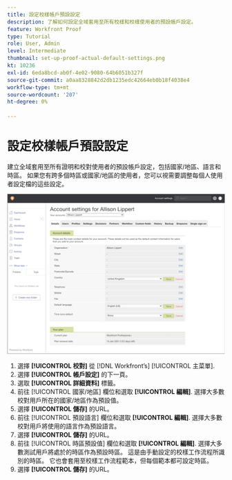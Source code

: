 ```yaml
---
title: 設定校樣帳戶預設設定
description: 了解如何設定全域套用至所有校樣和校樣使用者的預設帳戶設定。
feature: Workfront Proof
type: Tutorial
role: User, Admin
level: Intermediate
thumbnail: set-up-proof-actual-default-settings.png
kt: 10236
exl-id: 6eda8bcd-ab0f-4e02-9080-64b6051b327f
source-git-commit: a0aa8328842d2db1235edc42664eb0b18f4038e4
workflow-type: tm+mt
source-wordcount: '207'
ht-degree: 0%

---
```


# 設定校樣帳戶預設設定

建立全域套用至所有證明和校對使用者的預設帳戶設定，包括國家/地區、語言和時區。 如果您有跨多個時區或國家/地區的使用者，您可以視需要調整每個人使用者設定檔的這些設定。

![校對帳戶設定窗口](assets/proof-system-setups-default-account-settings.png)

1. 選擇 **[!UICONTROL 校對]** 從 [!DNL Workfront’s] [!UICONTROL 主菜單].
1. 選擇 **[!UICONTROL 帳戶設定]** 的下一頁。
1. 選取 **[!UICONTROL 詳細資料]** 標籤。
1. 前往 [!UICONTROL 國家/地區] 欄位和選取 **[!UICONTROL 編輯]**. 選擇大多數校對用戶所在的國家/地區作為預設值。
1. 選擇 **[!UICONTROL 儲存]** 的URL。
1. 前往 [!UICONTROL 預設語言] 欄位和選取 **[!UICONTROL 編輯]**. 選擇大多數校對用戶將使用的語言作為預設語言。
1. 選擇 **[!UICONTROL 儲存]** 的URL。
1. 前往 [!UICONTROL 時區預設值] 欄位和選取 **[!UICONTROL 編輯]**. 選擇大多數測試用戶將處於的時區作為預設時區。 這是由手動設定的校樣工作流程所識別的時區。 它也會套用至校樣工作流程範本，但每個範本都可設定時區。
1. 選擇 **[!UICONTROL 儲存]** 的URL。
